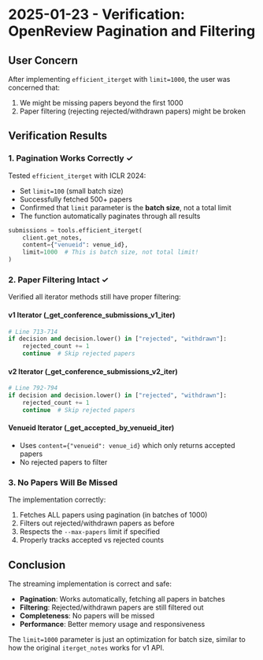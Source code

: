# 2025-01-23 - Verification: OpenReview Pagination and Filtering

## User Concern

After implementing `efficient_iterget` with `limit=1000`, the user was concerned that:
1. We might be missing papers beyond the first 1000
2. Paper filtering (rejecting rejected/withdrawn papers) might be broken

## Verification Results

### 1. Pagination Works Correctly ✓

Tested `efficient_iterget` with ICLR 2024:
- Set `limit=100` (small batch size)
- Successfully fetched 500+ papers
- Confirmed that `limit` parameter is the **batch size**, not a total limit
- The function automatically paginates through all results

```python
submissions = tools.efficient_iterget(
    client.get_notes,
    content={"venueid": venue_id},
    limit=1000  # This is batch size, not total limit!
)
```

### 2. Paper Filtering Intact ✓

Verified all iterator methods still have proper filtering:

#### v1 Iterator (_get_conference_submissions_v1_iter)
```python
# Line 713-714
if decision and decision.lower() in ["rejected", "withdrawn"]:
    rejected_count += 1
    continue  # Skip rejected papers
```

#### v2 Iterator (_get_conference_submissions_v2_iter)
```python
# Line 792-794
if decision and decision.lower() in ["rejected", "withdrawn"]:
    rejected_count += 1
    continue  # Skip rejected papers
```

#### Venueid Iterator (_get_accepted_by_venueid_iter)
- Uses `content={"venueid": venue_id}` which only returns accepted papers
- No rejected papers to filter

### 3. No Papers Will Be Missed

The implementation correctly:
1. Fetches ALL papers using pagination (in batches of 1000)
2. Filters out rejected/withdrawn papers as before
3. Respects the `--max-papers` limit if specified
4. Properly tracks accepted vs rejected counts

## Conclusion

The streaming implementation is correct and safe:
- **Pagination**: Works automatically, fetching all papers in batches
- **Filtering**: Rejected/withdrawn papers are still filtered out
- **Completeness**: No papers will be missed
- **Performance**: Better memory usage and responsiveness

The `limit=1000` parameter is just an optimization for batch size, similar to how the original `iterget_notes` works for v1 API.